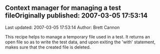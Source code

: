 ## Context manager for managing a test fileOriginally published: 2007-03-05 17:53:14 
Last updated: 2007-03-05 17:53:14 
Author: Brett Cannon 
 
This recipe helps to manage a temporary file used in a test.  It returns an open file so as to write the test data, and upon exiting the 'with' statement, makes sure that the created file is deleted.